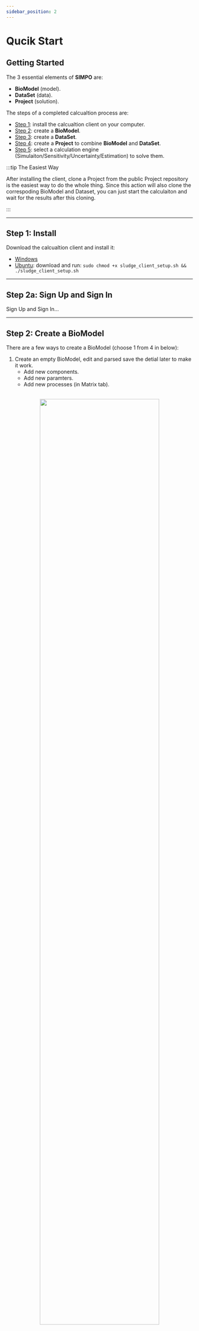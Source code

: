 ```yaml
---
sidebar_position: 2
---
```


# Qucik Start

## Getting Started
The 3 essential elements of **SIMPO** are:
- **BioModel** (model).
- **DataSet** (data).
- **Project** (solution).

The steps of a completed calcualtion process are:

- [Step 1](#step_1): install the calcualtion client on your computer.
- [Step 2](#step_2): create a **BioModel**.
- [Step 3](#step_3): create a **DataSet**.
- [Step 4](#step_4): create a **Project** to combine **BioModel** and **DataSet**.
- [Step 5](#step_5): select a calculation engine (Simulaiton/Sensitivity/Uncertainty/Estimation) to solve them.

<!--  "attention", "caution", "danger", "error", "hint", "important", "note", "tip", "warning" -->

:::tip The Easiest Way

After installing the client, clone a Project from the public Project repository is the easiest way to do the whole thing. Since this action will also clone the correspoding BioModel and Dataset, you can just start the calculaiton and wait for the results after this cloning.

:::

-------

<!-- :::danger Take care

This action is dangerous
::: -->


## <a id="step_1"></a>Step 1: Install



Download the calcualtion client and install it:

- <a href="/client/sludge_client_setup_0.2.0.exe" target="_blank" download>Windows</a>
- <a href="/client/sludge_client_setup_0.2.0.sh" target="_blank" download>Ubuntu</a>: download and run: <code>sudo chmod +x sludge_client_setup.sh && ./sludge_client_setup.sh</code>

<!-- [Markdown](/client/sludge_client_setup_0.2.0.exe) -->




-------


## <a id="step_2a"></a>Step 2a: Sign Up and Sign In

Sign Up and Sign In...


-------



## <a id="step_2"></a>Step 2: Create a BioModel

There are a few ways to create a BioModel (choose 1 from 4 in below):

1. Create an empty BioModel, edit and parsed save the detial later to make it work.
    - Add new components.
    - Add new paramters.
    - Add new processes (in Matrix tab).

  <br />
  <div align="center" style={{marginTop: "0vh"}}>
    <img src="/img/quick_start/step2/1.gif" width="80%"/>
  </div>

1. Or create a BioModel from a: <a href="/template_file/BioModel.xlsx" target="_blank" download>template xlsx file</a>

  <div align="center" style={{marginTop: "0vh"}}>
    <img src="/img/quick_start/step2/2.gif" width="80%"/>
  </div>

1. Or clone a BioModel from the public BioModel repository.

  <div align="center" style={{marginTop: "0vh"}}>
    <img src="/img/quick_start/step2/3.gif" width="80%"/>
  </div>

1. Or clone a Project from the public Project repository would also clone the correspoding BioModel.

  <div align="center" style={{marginTop: "0vh"}}>
    <img src="/img/quick_start/step2/4.gif" width="80%"/>
  </div>


<!-- ..    - Before finished the input, temparary save it to avoid lost the input.
..    - After finished the input, parsed save it to make sure all the input formats are correct.
..    - Optional: release different version to reference it.
   .. 2. Or create a BioModel from a `template xlsx file <http://111.230.245.215/api/download/template/biomodel>`_ while creating.
.. Detial
.. --------------

.. If you create an empty BioModel, you have to make the detial to make it work. -->


-------

## <a id="step_3"></a>Step 3: Create a DataSet

There are a few ways to create a DataSet (choose 1 from 5 in below):

1. Create an empty DataSet, edit and parsed save the detial later to make it work.

    - Add new targets.
    - Add new tanks.
    - Optional: add new links (inflows, flows and connections). This is unnecessary if you only get independent tanks.

  <br />
  <div align="center" style={{marginTop: "0vh"}}>
    <img src="/img/quick_start/step3/1.gif" width="80%"/>
  </div>

1. Or create a DataSet from a preset layout and/or target (from a BioModel).

  <div align="center" style={{marginTop: "0vh"}}>
    <img src="/img/quick_start/step3/2.gif" width="80%"/>
  </div>

1. Or create a DataSet from a: <a href="/template_file/DataSet.xlsx" target="_blank" download>template xlsx file</a>

  <div align="center" style={{marginTop: "0vh"}}>
    <img src="/img/quick_start/step3/3.gif" width="80%"/>
  </div>

1. Or clone a DataSet from the public DataSet repository.

  <div align="center" style={{marginTop: "0vh"}}>
    <img src="/img/quick_start/step3/4.gif" width="80%"/>
  </div>

1. Or clone a Project from the public Project repository would also clone the correspoding Dataset.

  <div align="center" style={{marginTop: "0vh"}}>
    <img src="/img/quick_start/step3/5.gif" width="80%"/>
  </div>

:::tip Layout Flow Chart

Layout flow chart will be generated automatically after adding links (inflows, flows and connections). You can click and edit the tanks, inflows and flows in the chart.

:::

-------


## <a id="step_4"></a>Step 4: Create a Project

You must specify a BioModel and a Dataset to combine them while creating a Project.
There are a few ways to create a Project (choose 1 from 3 in below):

1. Create an empty Project, edit and parsed save the detial later to make it work.

   - If the BioModel's components are all the same as the DataSet's targets, the Project's detial will be created automatically.
   - Otherwise, you must specify the conversion between the BioModel's components and the DataSet's targets.

  <br />
  <div align="center" style={{marginTop: "0vh"}}>
    <img src="/img/quick_start/step4/1.gif" width="80%"/>
  </div>

1. Or create a Project from a: <a href="/template_file/Solution.xlsx" target="_blank" download>template xlsx file</a>

  <div align="center" style={{marginTop: "0vh"}}>
    <img src="/img/quick_start/step4/2.gif" width="80%"/>
  </div>

1. Or clone a Project from the public Project repository.

  <div align="center" style={{marginTop: "0vh"}}>
    <img src="/img/quick_start/step4/3.gif" width="80%"/>
  </div>


-------

## <a id="step_5"></a>Step 5: Solve

The simulation and evaluation can be initiated with just a few clicks:
- Select a calcualtion engine: Simulaiton, Sensitivity, Uncertainty or Estimation.
- Hit the START button and wait for the results, **SIMPO** will plot everything after the calcualtion process is done.

  <div align="center" style={{marginTop: "0vh"}}>
    <img src="/img/quick_start/step5/1.gif" width="80%"/>
  </div>

